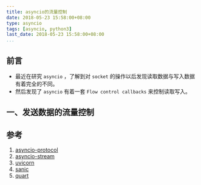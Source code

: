 ```yaml
---
title: asyncio的流量控制
date: 2018-05-23 15:58:00+08:00
type: asyncio
tags: [asyncio, python3]
last_date: 2018-05-23 15:58:00+08:00
...
```


## 前言

- 最近在研究 `asyncio` ，了解到对 `socket` 的操作以后发现读取数据与写入数据有着完全的不同。
- 然后发现了 `asyncio` 有着一套 `Flow control callbacks` 来控制读取写入。


## 一、发送数据的流量控制



## 参考

1. [asyncio-protocol](https://docs.python.org/3/library/asyncio-protocol.htm)
2. [asyncio-stream](https://docs.python.org/3/library/asyncio-stream.html)
3. [uvicorn](https://github.com/encode/uvicorn)
4. [sanic](https://github.com/channelcat/sanic)
5. [quart](https://gitlab.com/pgjones/quart)
